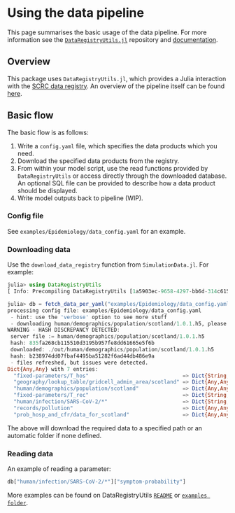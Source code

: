 # Using the data pipeline

This page summarises the basic usage of the data pipeline.
For more information see the [`DataRegistryUtils.jl`](https://github.com/ScottishCovidResponse/DataRegistryUtils.jl)
repository and [documentation](https://scottishcovidresponse.github.io/DataRegistryUtils.jl/stable/).

## Overview

This package uses `DataRegistryUtils.jl`, which provides a Julia interaction with the [SCRC data registry](https://data.scrc.uk). An overview of the pipeline itself can be found [here](https://scottishcovidresponse.github.io).

## Basic flow

The basic flow is as follows:

1. Write a `config.yaml` file, which specifies the data products which you need.
2. Download the specified data products from the registry.
3. From within your model script, use the read functions provided by `DataRegistryUtils` or access directly through the downloaded database. An optional SQL file can be provided to describe how a data product should be displayed.
4. Write model outputs back to pipeline (WIP).

### Config file

See `examples/Epidemiology/data_config.yaml` for an example.

### Downloading data

Use the `download_data_registry` function from `SimulationData.jl`. For example:
```julia
julia> using DataRegistryUtils
[ Info: Precompiling DataRegistryUtils [1a5903ec-9658-4297-bb6d-314c615f2e02]

julia> db = fetch_data_per_yaml("examples/Epidemiology/data_config.yaml")
processing config file: examples/Epidemiology/data_config.yaml
 - hint: use the 'verbose' option to see more stuff
 - downloading human/demographics/population/scotland/1.0.1.h5, please wait...
WARNING - HASH DISCREPANCY DETECTED:
 server file := human/demographics/population/scotland/1.0.1.h5
 hash: 835fa268cb115510d3195b957fe8dd61665e5f6b
 downloaded: ./out/human/demographics/population/scotland/1.0.1.h5
 hash: b238974dd07fbaf4495ba51282f6ad44db486e9a
 - files refreshed, but issues were detected.
Dict{Any,Any} with 7 entries:
  "fixed-parameters/T_hos"                              => Dict{String,Any}("T_hos"=>Dict{String,Any}("value"=>5,"type"=>"point-estim…
  "geography/lookup_table/gridcell_admin_area/scotland" => Dict{Any,Any}("/conversiontable/scotland"=>NamedTuple{(:grid1km_id, :grid1…
  "human/demographics/population/scotland"              => Dict{Any,Any}("/travel_to_work_area/age/genders"=>[87.0 93.0 … 22.0 37.0; …
  "fixed-parameters/T_rec"                              => Dict{String,Any}("T_rec"=>Dict{String,Any}("value"=>11,"type"=>"point-esti…
  "human/infection/SARS-CoV-2/*"                        => Dict{String,Any}("symptom-probability"=>Dict{String,Any}("value"=>0.692,"t…
  "records/pollution"                                   => Dict{Any,Any}("/array"=>[NaN NaN; NaN NaN; … ; NaN NaN; NaN NaN])
  "prob_hosp_and_cfr/data_for_scotland"                 => Dict{Any,Any}("/cfr_byage"=>NamedTuple{(:p_h, :cfr, :p_d),Tuple{Float64,Fl…

```

The above will download the required data to a specified path or an automatic folder if none defined.

### Reading data

An example of reading a parameter:

```julia
db["human/infection/SARS-CoV-2/*"]["symptom-probability"]
```

More examples can be found on DataRegistryUtils [`README`](https://github.com/ScottishCovidResponse/DataRegistryUtils.jl#readme) or [`examples folder`](https://github.com/ScottishCovidResponse/DataRegistryUtils.jl/tree/main/examples).
